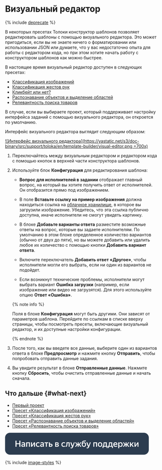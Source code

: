 # Визуальный редактор

{% include [deprecate](../_includes/deprecate.md) %}

В некоторых пресетах Толоки конструктор шаблонов позволяет редактировать шаблоны с помощью визуального редактора. Это может пригодиться, если вы не знаете ничего о форматировании или использовании JSON или думаете, что у вас недостаточно опыта для работы с редактором кода, но при этом хотите начать работу с конструктором шаблонов как можно быстрее.

В настоящее время визуальный редактор доступен в следующих пресетах:

- [Классификация изображений](https://platform.toloka.ai/requester/new/project?templateId=image_classification)
- [Классификация жестов рук](https://platform.toloka.ai/requester/new/project?templateId=videoModeration)
- [Кликбейт или нет?](https://platform.toloka.ai/requester/new/project?templateId=checkbox_dynamic)
- [Распознавание объектов и выделение областей](https://platform.toloka.ai/requester/new/project?templateId=polygon)
- [Релевантность поиска товаров](https://platform.toloka.ai/requester/new/project?templateId=categorize)

В случае, если вы выбираете проект, который поддерживает настройку интерфейса заданий с помощью визуального редактора, он откроется по умолчанию.

Интерфейс визуального редактора выглядит следующим образом:

[![Интерфейс визуального редактора](https://yastatic.net/s3/doc-binary/src/support/toloka/en/template-builder/visual-editor.png =700x)](https://yastatic.net/s3/doc-binary/src/support/toloka/en/template-builder/visual-editor.png)

1. Переключайтесь между визуальным редактором и редактором кода с помощью кнопок в верхней части конструктора шаблонов.

1. Используйте блок **Конфигурация** для редактирования шаблона:

    - **Вопрос для исполнителей в задании** отображает главный вопрос, на который вы хотите получить ответ от исполнителей. Он отобразится прямо под изображением.

    - В поле **Вставьте ссылку на пример изображения** должна находиться ссылка на [облачное хранилище](../guide/concepts/cloud-storage.md), в которое вы загрузили изображение. Убедитесь, что эта ссылка публично доступна, иначе исполнители не смогут увидеть картинку.

    - В блоке **Добавьте варианты ответа** разместите возможные ответы на вопрос, которые вы задаете исполнителям. По умолчанию в этом блоке определенное количество вариантов (обычно от двух до пяти), но вы можете добавить или удалить любое их количество с помощью кнопки **Добавить вариант ответа**.

    - Включите переключатель **Добавить ответ «Другое»**, чтобы исполнители могли его выбрать, если ни один из вариантов не подойдет.

    - Если возникнут технические проблемы, исполнители могут выбрать вариант **Ошибка загрузки** (например, если изображение или видео не загрузятся). Для этого используйте опцию **Ответ «Ошибка»**.

    {% note info %}

    Поля в блоке **Конфигурация** могут быть другими. Они зависят от параметров шаблона. Перейдите по ссылкам в списке вверху страницы, чтобы посмотреть пресеты, включающие визуальный редактор, и их доступные настройки конфигурации.

    {% endnote %}

1. После того, как вы введете все данные, выберите один из вариантов ответа в блоке **Предпросмотр** и нажмите кнопку **Отправить**, чтобы попробовать отправить данные задания.

1. Вы увидите результат в блоке **Отправленные данные**. Нажмите кнопку **Сбросить**, чтобы очистить отправленные данные и начать сначала.

## Что дальше {#what-next}

- [Первый проект](../guide/concepts/first-project.md)
- [Пресет «Классификация изображений»](templates/image-classification.md)
- [Пресет «Классификация жестов рук»](templates/video-moderation.md)
- [Пресет «Распознавание объектов и выделение областей»](templates/object-recognition.md)
- [Пресет «Релевантность поиска товаров»](templates/product-search-relevance.md)

[![Написать в службу поддержки](_images/buttons/contact-support.svg)](concepts/support.md)

{% include [image-styles](../../_includes/image-styles.md) %}